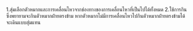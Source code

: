1.สุ่มเลือกตัวหมากและการเคลื่อนไหวจากช่องทางของการเคลื่อนไหวที่เป็นไปได้ทั้งหมด
2.ใช้การกิน ซึ่งพยายามจะกินตัวหมากฝ่ายตรงข้าม หากตัวหมากไม่มีการเคลื่อนไหวไปกินตัวหมากฝ่ายตรงข้ามได้ จะเดินแบบสุ่มแทน
